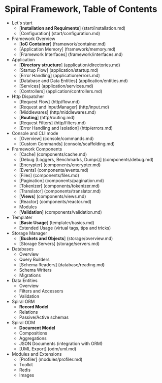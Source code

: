 # Spiral Framework, Table of Contents
* Let's start
    *  [**Installation and Requiments**] (start/installation.md)
    *  [Configuration]  (start/configuration.md)
* Framework Overview
    * [**IoC Container**] (framework/container.md)
    * [Application Memory] (framework/memory.md)
    * [Framework Interfaces] (framework/interfaces.md)
* Application
    * [**Directory structure**] (application/directories.md)
    * [Startup Flow] (application/startup.md)
    * [Error Handling] (application/errors.md)
    * [Database and Data Entities] (application/entities.md)
    * [Services] (application/services.md)
    * [Controllers] (application/controllers.md)
* Http Dispatcher
    * [Request Flow] (http/flow.md)
    * [Request and InputManager] (http/input.md)
    * [Middlewares] (http/middlewares.md)
    * [**Routing**] (http/routing.md)
    * [Request Filters] (http/filters.md)
    * [Error Handling and Isolation] (http/errors.md)
* Console and CLI mode
    * [Overview] (console/commands.md)
    * [Custom Commands] (console/scaffolding.md)
* Framework Components
    * [Cache] (components/cache.md)
    * [Debug (Loggers, Benchmarks, Dumps)] (components/debug.md)
    * [Encrypter] (components/encrypter.md)
    * [Events] (components/events.md)
    * [Files] (components/files.md)
    * [Pagination] (components/pagination.md)
    * [Tokenizer] (components/tokenizer.md)
    * [Translator] (components/translator.md)
    * [**Views**] (components/views.md)
    * [Reactor] (components/reactor.md)
    * Modules
    * [**Validation**] (components/validation.md)
* Templater
    * [**Basic Usage**] (templater/basics.md)
    * Extended Usage (virtual tags, tips and tricks)
* Storage Manager
    * [**Buckets and Objects**] (storage/overview.md)
    * [Storage Servers] (storage/servers.md)
* Databases
    * Overview 
    * Query Builders
    * [Schema Readers] (database/reading.md)
    * Schema Writers
    * Migrations
* Data Entities
    * Overview
    * Filters and Accessors
    * Validation
* Spiral ORM
    * **Record Model**
    * Relations
    * Passive/Active schemas
* Spiral ODM
    * **Document Model**
    * Compositions
    * Aggregations
    * JSON Documents (integration with ORM)
    * [UML Export] (odm/uml.md)
* Modules and Extensions
    * [Profiler] (modules/profiler.md)
    * Toolkit
    * Redis
    * Images
